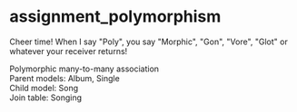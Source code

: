 assignment_polymorphism
=======================

Cheer time! When I say "Poly", you say "Morphic", "Gon", "Vore", "Glot" or whatever your receiver returns!

Polymorphic many-to-many association  
Parent models: Album, Single    
Child model: Song  
Join table: Songing  



